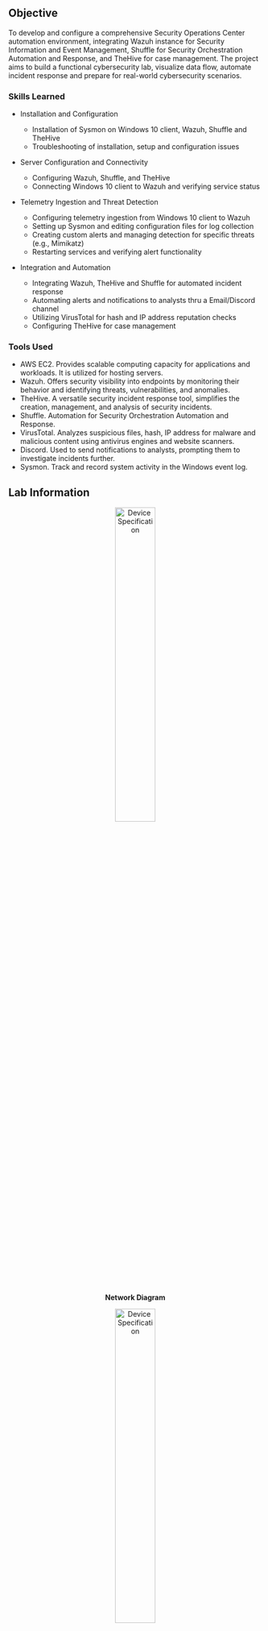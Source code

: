 ## Objective

To develop and configure a comprehensive Security Operations Center automation environment, integrating Wazuh instance for Security Information and Event Management, Shuffle for Security Orchestration Automation and Response, and TheHive for case management. The project aims to build a functional cybersecurity lab, visualize data flow, automate incident response and prepare for real-world cybersecurity scenarios.

### Skills Learned

- Installation and Configuration
  - Installation of Sysmon on Windows 10 client, Wazuh, Shuffle and TheHive
  - Troubleshooting of installation, setup and configuration issues

- Server Configuration and Connectivity
  - Configuring Wazuh, Shuffle, and TheHive
  - Connecting Windows 10 client to Wazuh and verifying service status

- Telemetry Ingestion and Threat Detection
  - Configuring telemetry ingestion from Windows 10 client to Wazuh
  - Setting up Sysmon and editing configuration files for log collection
  - Creating custom alerts and managing detection for specific threats (e.g., Mimikatz)
  - Restarting services and verifying alert functionality

- Integration and Automation
  - Integrating Wazuh, TheHive and Shuffle for automated incident response
  - Automating alerts and notifications to analysts thru a Email/Discord channel
  - Utilizing VirusTotal for hash and IP address reputation checks
  - Configuring TheHive for case management

### Tools Used

- AWS EC2. Provides scalable computing capacity for applications and workloads. It is utilized for hosting servers.
- Wazuh. Offers security visibility into endpoints by monitoring their behavior and identifying threats, vulnerabilities, and anomalies.
- TheHive. A versatile security incident response tool, simplifies the creation, management, and analysis of security incidents.
- Shuffle. Automation for Security Orchestration Automation and Response.
- VirusTotal. Analyzes suspicious files, hash, IP address for malware and malicious content using antivirus engines and website scanners.
- Discord. Used to send notifications to analysts, prompting them to investigate incidents further.
- Sysmon. Track and record system activity in the Windows event log.

## Lab Information

<p align="center">
<img src="https://imgur.com/6HEYBN2.png" height="40%" width="40%" alt="Device Specification"/>
<br/>
<b>Network Diagram</b>
<br/>

<p align="center">
<img src="https://imgur.com/wivv3MM.png" height="40%" width="40%" alt="Device Specification"/>
<br/>
<b>Workflow</b>
<br/>

### Lab Hosts

- AWS EC2 Instance
  - Ubuntu 22.04 LTS
    - Wazuh
    - TheHive
    - Shuffle
- Windows 10 Eval
  - Simulates employee workstation
  - Sysmon  
  - Wazuh agent (Forwards Sysmon logs)
- Ubuntu 22.04 LTS
  - Simulates as a on-prem server
  - Wazuh agent
  - SSH server installed (to simulate SSH bruteforce attack)

- Checking network connectivity on hosts
<p align="center">
<img src="https://imgur.com/YYx7MqU.png" height="40%" width="40%" alt="Device Specification"/>
<br/>
<b>AWS EC2 Instace state are running</b>
<br/>

<p align="center">
<img src="https://imgur.com/2RL3LMR.png" height="40%" width="40%" alt="Device Specification"/>
<br/>
<b>Wazuh Manager dashboards agents status</b>
<br/>

<p align="center">
<img src="https://imgur.com/vIrIMux.png" height="40%" width="40%" alt="Device Specification"/>
<br/>
<b>Windows 10 client connectivity with the Wazuh Manager</b>
<br/>

<p align="center">
<img src="https://imgur.com/fJbOWjx.png" height="40%" width="40%" alt="Device Specification"/>
<br/>
<b>Ubuntu server connectivity with the Wazuh Manager</b>
<br/>

<p align="center">
<img src="https://imgur.com/wlj9xEB.png" height="40%" width="40%" alt="Device Specification"/>
<br/>
<b>TheHive is running</b>
<br/>

<p align="center">
<img src="https://imgur.com/AIpiO93.png" height="40%" width="40%" alt="Device Specification"/>
<br/>
<b>Shuffle for Windows 10 client</b>
<br/>

<p align="center">
<img src="https://imgur.com/VtjtNtx.png" height="40%" width="40%" alt="Device Specification"/>
<br/>
<b>Shuffle for Ubuntu server</b>
<br/>

- Generate traffic
<p align="center">
<img src="https://imgur.com/IQw0LYs.png" height="40%" width="40%" alt="Device Specification"/>
<br/>
<b>Windows client Mimikatz was executed</b>
<br/>

<p align="center">
<img src="https://imgur.com/PwVRl9y.png" height="40%" width="40%" alt="Device Specification"/>
<br/>
<b>Attacker's machine SSH brute-force attack</b>
<br/>

- Server ingestion, analysis and alerts
<p align="center">
<img src="https://imgur.com/FSCN2wU.png" height="40%" width="40%" alt="Device Specification"/>
<br/>
<p align="center">
<img src="https://imgur.com/8qH28ve.png" height="40%" width="40%" alt="Device Specification"/>
<br/>
<b>Wazuh Manager on Mimikatz detection</b>
<br/>

<p align="center">
<img src="https://imgur.com/" height="40%" width="40%" alt="Device Specification"/>
<br/>
<b>TheHive on Mimikatz detection</b>
<br/>
  
<p align="center">
<img src="https://imgur.com/" height="40%" width="40%" alt="Device Specification"/>
<br/>
<b>Shuffle on Mimikatz detection</b>
<br/>

## Outcome

- Comprehensive SOC Automation Setup
  - Successful creation and integration of a SOC automation environment, including Wazuh for monitoring, automated workflows in Shuffle for alert management and incident response, and TheHive for case management.
 
- Practical Cybersecurity Skills
  - Hands-on experience in installing, configuring, and integrating various cybersecurity tools, enhancing proficiency in SOC operations.

- Effective Threat Detection and Response
  - Ability to configure and utilize telemetry for monitoring, detect specific threats through custom alerts, and automate incident response actions.

- Enhanced Cybersecurity Capabilities
  - Proficiency in creating efficient workflows and automated responses, improving overall security posture and operational efficiency.

## Acknowledgements
- [Sysmon](https://learn.microsoft.com/en-us/sysinternals/downloads/sysmon)
- Sysmon config inspired from [Olaf Hartong](https://github.com/olafhartong/sysmon-modular)
- SOC Automation Project Lab inspired from [MyDFIR](https://github.com/MyDFIR/SOC-Automation-Project)
- Mimikatz from [Benjamin DELPY](https://github.com/gentilkiwi/mimikatz)
- Hydra from [Van Hauser-THC](https://github.com/vanhauser-thc/thc-hydra)
